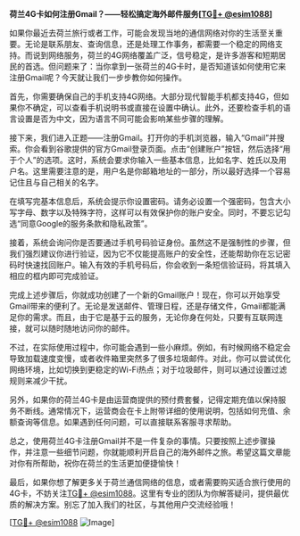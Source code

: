 **荷兰4G卡如何注册Gmail？——轻松搞定海外邮件服务[[TG💪+ @esim1088](https://t.me/s/esim1088)]**

如果你最近去荷兰旅行或者工作，可能会发现当地的通信网络对你的生活至关重要。无论是联系朋友、查询信息，还是处理工作事务，都需要一个稳定的网络支持。而说到网络服务，荷兰的4G网络覆盖广泛，信号稳定，是许多游客和短期居民的首选。但问题来了：当你拿到一张荷兰的4G卡时，是否知道该如何使用它来注册Gmail呢？今天就让我们一步步教你如何操作。

首先，你需要确保自己的手机支持4G网络。大部分现代智能手机都支持4G，但如果你不确定，可以查看手机说明书或直接在设置中确认。此外，还要检查手机的语言设置是否为中文，因为语言不同可能会影响某些步骤的理解。

接下来，我们进入正题——注册Gmail。打开你的手机浏览器，输入“Gmail”并搜索。你会看到谷歌提供的官方Gmail登录页面。点击“创建账户”按钮，然后选择“用于个人”的选项。这时，系统会要求你输入一些基本信息，比如名字、姓氏以及用户名。这里需要注意的是，用户名是你邮箱地址的一部分，所以最好选择一个容易记住且与自己相关的名字。

在填写完基本信息后，系统会提示你设置密码。请务必设置一个强密码，包含大小写字母、数字以及特殊字符，这样可以有效保护你的账户安全。同时，不要忘记勾选“同意Google的服务条款和隐私政策”。

接着，系统会询问你是否要通过手机号码验证身份。虽然这不是强制性的步骤，但我们强烈建议你进行验证，因为它不仅能提高账户的安全性，还能帮助你在忘记密码时快速找回账户。输入有效的手机号码后，你会收到一条短信验证码，将其填入相应的框内即可完成验证。

完成上述步骤后，你就成功创建了一个新的Gmail账户！现在，你可以开始享受Gmail带来的便利了。无论是发送邮件、管理日程，还是存储文件，Gmail都能满足你的需求。而且，由于它是基于云的服务，无论你身在何处，只要有互联网连接，就可以随时随地访问你的邮件。

不过，在实际使用过程中，你可能会遇到一些小麻烦。例如，有时候网络不稳定会导致加载速度变慢，或者收件箱里突然多了很多垃圾邮件。对此，你可以尝试优化网络环境，比如切换到更稳定的Wi-Fi热点；对于垃圾邮件，则可以通过设置过滤规则来减少干扰。

另外，如果你的荷兰4G卡是由运营商提供的预付费套餐，记得定期充值以保持服务不断线。通常情况下，运营商会在卡上附带详细的使用说明，包括如何充值、余额查询等信息。如果遇到任何问题，可以直接联系客服寻求帮助。

总之，使用荷兰4G卡注册Gmail并不是一件复杂的事情。只要按照上述步骤操作，并注意一些细节问题，你就能顺利开启自己的海外邮件之旅。希望这篇文章能对你有所帮助，祝你在荷兰的生活更加便捷愉快！

最后，如果你想了解更多关于荷兰通信网络的信息，或者需要购买适合旅行使用的4G卡，不妨关注[TG💪+ @esim1088](https://t.me/s/esim1088)。这里有专业的团队为你解答疑问，提供最优质的解决方案。别忘了加入我们的社区，与其他用户交流经验哦！

[[TG💪+ @esim1088](https://t.me/s/esim1088) ![Image](https://i.postimg.cc/4NQfJmqS/Snipaste-2025-05-13-00-14-12.png)]